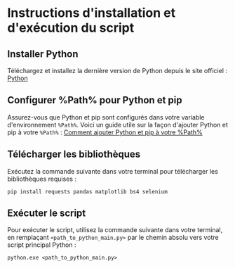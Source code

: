 # Instructions d'installation et d'exécution du script

## Installer Python

Téléchargez et installez la dernière version de Python depuis le site officiel :
[Python](https://www.python.org/downloads/)

## Configurer %Path% pour Python et pip

Assurez-vous que Python et pip sont configurés dans votre variable d'environnement `%Path%`.
Voici un guide utile sur la façon d'ajouter Python et pip à votre `%Path%` :
[Comment ajouter Python et pip à votre %Path%](https://graycode.ie/blog/how-to-add-python-pip-to-path/)

## Télécharger les bibliothèques

Exécutez la commande suivante dans votre terminal pour télécharger les bibliothèques requises :

```
pip install requests pandas matplotlib bs4 selenium
```

## Exécuter le script

Pour exécuter le script, utilisez la commande suivante dans votre terminal, en remplaçant `<path_to_python_main.py>` par le chemin absolu vers votre script principal Python :

```
python.exe <path_to_python_main.py>
```
